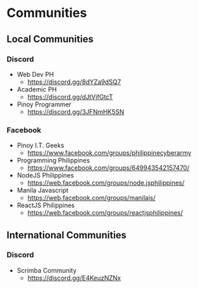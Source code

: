 # Communities

## Local Communities

### Discord

- Web Dev PH
  - <https://discord.gg/8dYZa9dSQ7>
- Academic PH
  - <https://discord.gg/dJtVjfGtcT>
- Pinoy Programmer
  - <https://discord.gg/3JFNmHK5SN>

### Facebook

- Pinoy I.T. Geeks
  - <https://www.facebook.com/groups/philippinecyberarmy>
- Programming Philippines
  - <https://www.facebook.com/groups/649943542157470/>
- NodeJS Philippines
  - <https://web.facebook.com/groups/node.jsphilippines/>
- Manila Javascript
  - <https://web.facebook.com/groups/manilajs/>
- ReactJS Philippines
  - <https://web.facebook.com/groups/reactjsphilippines/>

## International Communities

### Discord

- Scrimba Community
  - <https://discord.gg/E4KeuzNZNx>
